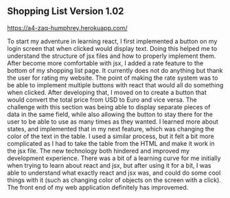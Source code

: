 ## Shopping List Version 1.02

https://a4-zaq-humphrey.herokuapp.com/

To start my adventure in learning react, I first implemented a button on my login screen that when clicked would display text. Doing this helped me to understand the structure of jsx files and how to properly implement them. After become more comfortable with jsx, I added a rate feature to the bottom of my shopping list page. It currently does not do anything but thank the user for rating my website. The point of making the rate system was to be able to implement multiple buttons with react that would all do something when clicked. After developing that, I moved on to create a button that would convert the total price from USD to Euro and vice versa. The challenge with this section was being able to display separate pieces of data in the same field, while also allowing the button to stay there for the user to be able to use as many times as they wanted. I learned more about states, and implemented that in my next feature, which was changing the color of the text in the table. I used a similar process, but it felt a bit more complicated as I had to take the table from the HTML and make it work in the jsx file. The new technology both hindered and improved my development experience. There was a bit of a learning curve for me initially when trying to learn about react and jsx, but after using it for a bit, I was able to understand what exactly react and jsx was, and could do some cool things with it (such as changing color of objects on the screen with a click). The front end of my web application definitely has improvemed.
